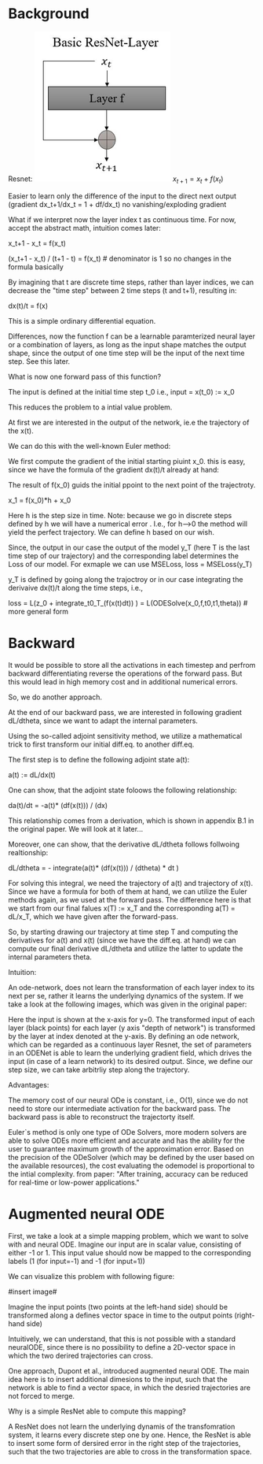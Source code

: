# Background

Resnet:
![Basic Resnet](imgs/basicresnet.JPG)
$x_{t+1} = x_t + f(x_t)$

Easier to learn only the difference of the input to the direct next output (gradient dx_t+1/dx_t = 1 + df/dx_t)
no vanishing/exploding gradient

What if we interpret now the layer index t as continuous time.
For now, accept the abstract math, intuition comes later:

x_t+1 - x_t = f(x_t)

(x_t+1 - x_t) / (t+1 - t) = f(x_t) # denominator is 1 so no changes in the formula basically

By imagining that t are discrete time steps, rather than layer indices,
we can decrease the "time step" between 2 time steps (t and t+1), resulting in:

dx(t)/t = f(x)

This is a simple ordinary differential equation. 

Differences, now the function f can be a learnable paramterized neural layer or a combination of layers, as long as 
the input shape matches the output shape, since the output of one time step will be the input of the next time step.
See this later.

What is now one forward pass of this function?

The input is defined at the initial time step t_0 i.e., input = x(t_0) := x_0

This reduces the problem to a intial value problem.

At first we are interested in the output of the network, ie.e the trajectory of the x(t).

We can do this with the well-known Euler method:

We first compute the gradient of the initial starting piuint x_0.
this is easy, since we have the formula of the gradient dx(t)/t already at hand:

The result of f(x_0) guids the initial ppoint to the next point of the trajectroty.

x_1 = f(x_0)*h + x_0

Here h is the step size in time. Note: because we go in discrete steps defined by h we will have a numerical error
. I.e., for h-->0 the method will yield the perfect trajectory. We can define h based on our wish.

Since, the output in our case the output of the model y_T (here T is the last time step of our trajectory)
and the corresponding label determines the Loss of our model. For exmaple we can use MSELoss,
loss = MSELoss(y_T)

y_T is defined by going along the trajoctroy or in our case integrating the derivaive dx(t)/t along the time steps, i.e.,

loss = L(z_0 + integrate_t0_T_(f(x(t)dt)) ) = L(ODESolve(x_0,f,t0,t1,theta)) # more general form

# Backward

It would be possible to store all the activations in each timestep and perfrom backward differentiating reverse the operations of the forward pass.
But this would lead in high memory cost and in additional numerical errors.

So, we do another approach.

At the end of our backward pass, we are interested in following gradient dL/dtheta, since we want to adapt the internal parameters.

Using the so-called adjoint sensitivity method, we utilize a mathematical trick to first transform our initial diff.eq. to another diff.eq.

The first step is to define the following adjoint state a(t):

a(t) := dL/dx(t)

One can show, that the adjoint state foloows the following relationship:

da(t)/dt = -a(t)* (df(x(t))) / (dx)

This relationship comes from a derivation, which is shown in appendix B.1 in the original paper. We will look at it later...


Moreover, one can show, that the derivative dL/dtheta follows follwoing realtionship:

dL/dtheta = - integrate(a(t)* (df(x(t))) / (dtheta) * dt )

For solving this integral, we need the trajectory of a(t) and trajectory of x(t). Since we have a formula for both of them at hand, we can
utilize the Euler methods again, as we used at the forward pass. The difference here is that we start from our final falues x(T) := x_T and
the corresponding a(T) = dL/x_T, which we have given after the forward-pass.

So, by starting drawing our trajectory at time step T and computing the derivatives for a(t) and x(t) (since we have the diff.eq. at hand)
we can compute our final derivative dL/dtheta and utilize the latter to update the internal parameters theta.

Intuition:

An ode-network, does not learn the transformation of each layer index to its next per se, rather it learns the underlying dynamics of the system.
If we take a look at the following images, which was given in the original paper:


Here the input is shown at the x-axis for y=0. The transformed input of each layer (black points) for each layer (y axis "depth of network")
is transformed by the layer at index denoted at the y-axis. By defining an ode network, which can be regarded as a continuous layer Resnet,
the set of parameters in an ODENet is able to learn the underlying gradient field, which drives the input (in case of a learn network) to its
desired output. Since, we define our step size, we can take arbitrliy step along the trajectory.

Advantages:

The memory cost of our neural ODe is constant, i.e., O(1), since we do not need to store our intermediate activation for the backward pass.
The backward pass is able to reconstruct the trajectorty itself.

Euler`s method is only one type of ODe Solvers, more modern solvers are able to solve ODEs more efficient and accurate and has the ability
for the user to guarantee maximum growth of the approximation error.
Based on the precision of the ODeSolver (which may be defined by the user based on the available resources), the cost evaluating the odemodel
is proportional to the intial complexity.
from paper:
"After training, accuracy can be reduced for real-time or low-power applications."


# Augmented neural ODE

First, we take a look at a simple mapping problem, which we want to solve with and neural ODE.
Imagine our input are in scalar value, consisting of either -1 or 1.
This input value should now be mapped to the corresponding labels (1 (for input=-1) and -1 (for input=1))

We can visualize this problem with following figure:

#insert image#

Imagine the input points (two points at the left-hand side) should be transformed along a defines vector space in time to the output points
(right-hand side)

Intuitively, we can understand, that this is not possible with a standard neuralODE, since there is no possibility to define a 2D-vector space
in which the two derired trajectories can cross.

One approach, Dupont et al., introduced augmented neural ODE. The main idea here is to insert additional dimesions to the input, such that
the network is able to find a vector space, in which the desried trajectories are not forced to merge.

Why is a simple ResNet able to compute this mapping?

A ResNet does not learn the underlying dynamis of the transfomration system, it learns every discrete step one by one.
Hence, the ResNet is able to insert some form of dersired error in the right step of the trajectories, such that the two trajectories are able
to cross in the transformation space.






